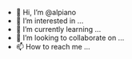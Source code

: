 - 👋 Hi, I’m @alpiano
- 👀 I’m interested in ...
- 🌱 I’m currently learning ...
- 💞️ I’m looking to collaborate on ...
- 📫 How to reach me ...

<!---
alpiano/alpiano is a ✨ special ✨ repository because its `README.md` (this file) appears on your GitHub profile.
You can click the Preview link to take a look at your changes.
--->
